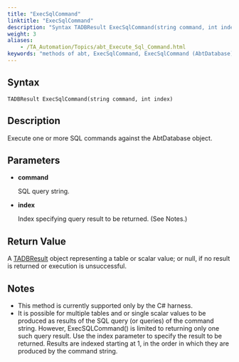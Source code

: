 ```yaml
--- 
title: "ExecSqlCommand"
linktitle: "ExecSqlCommand"
description: "Syntax TADBResult ExecSqlCommand(string command, int index) Description Execute one or more SQL commands against the AbtDatabase object. Parameters command SQL query string. index Index specifying ..."
weight: 3
aliases: 
    - /TA_Automation/Topics/abt_Execute_Sql_Command.html
keywords: "methods of abt, ExecSqlCommand, ExecSqlCommand (AbtDatabase), AbtDatabase, execsqlcommand, abtdatabase execsqlcommand, execute sql commands, sql statement execution, run sql query"
---
```


## Syntax

`TADBResult ExecSqlCommand(string command, int index)`

## Description

Execute one or more SQL commands against the AbtDatabase object.

## Parameters

-   **command**

    SQL query string.

-   **index**

    Index specifying query result to be returned. \(See Notes.\)


## Return Value

A [TADBResult](/TA_Automation/Topics/abt_TADBResult.html) object representing a table or scalar value; or null, if no result is returned or execution is unsuccessful.

## Notes

-   This method is currently supported only by the C\# harness.
-   It is possible for multiple tables and or single scalar values to be produced as results of the SQL query \(or queries\) of the command string. However, ExecSQLCommand\(\) is limited to returning only one such query result. Use the index parameter to specify the result to be returned. Results are indexed starting at 1, in the order in which they are produced by the command string.



